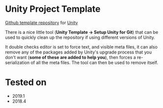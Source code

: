 # Unity Project Template
[Github template repository](https://help.github.com/en/articles/creating-a-template-repository) for [Unity](https://unity.com/)

There is a nice little tool (**Unity Template -> Setup Unity for Git**) that can be used to quickly clean up the repository if using different versions of Unity.

It double checks editor is set to force text, and visible meta files, it can also remove any of the packages added by Unity's upgrade process that you don't want (**some of these are added to help you**), then forces a re-serialization of all the meta files. The tool can then be used to remove itself.

# Tested on
 - 2019.1
 - 2018.4